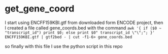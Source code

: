 # get_gene_coord
I start using ENCFF159KBI.gtf from downloaded form ENCODE project, then I created a file called gene_coords.bed with the command 
``awk '{ if ($0 ~ "transcript_id") print $0; else print $0" transcript_id \"\";"; }' ENCFF159KBI.gtf | gtf2bed - | cut -f1-6> gene_coords.bed`` 

so finally with this file I use the python script in this repo
